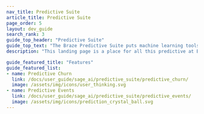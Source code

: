 ```yaml
---
nav_title: Predictive Suite
article_title: Predictive Suite
page_order: 5
layout: dev_guide
search_rank: 3
guide_top_header: "Predictive Suite"
guide_top_text: "The Braze Predictive Suite puts machine learning tools in your hands without any additional engineering required. Predictive Churn and Predictive Events (previously Predictive Purchases) are customizable, on-demand predictive models you create in minutes to effectively leverage and act on data seamlessly within the Braze platform. <br><br>Visit the following articles to learn more about these features."
description: "This landing page is a place for all this predictive at Braze! The Braze Predictive Suite offers solutions for churn and event prediction within your Braze campaigns and Canvases."

guide_featured_title: "Features"
guide_featured_list:
- name: Predictive Churn
  link: /docs/user_guide/sage_ai/predictive_suite/predictive_churn/
  image: /assets/img/icons/user_thinking.svg
- name: Predictive Events
  link: /docs/user_guide/sage_ai/predictive_suite/predictive_events/
  image: /assets/img/icons/prediction_crystal_ball.svg
---
```


<br><br>